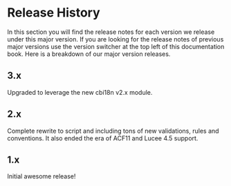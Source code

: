 # Release History

In this section you will find the release notes for each version we release under this major version.  If you are looking for the release notes of previous major versions use the version switcher at the top left of this documentation book.  Here is a breakdown of our major version releases.

## 3.x

Upgraded to leverage the new cbi18n v2.x module.

## 2.x

Complete rewrite to script and including tons of new validations, rules and conventions. It also ended the era of ACF11 and Lucee 4.5 support.

## 1.x

Initial awesome release!

